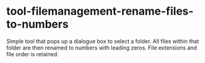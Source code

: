 # tool-filemanagement-rename-files-to-numbers
 Simple tool that pops up a dialogue box to select a folder. All files within that folder are then renamed to numbers with leading zeros. File extensions and file order is retained.
